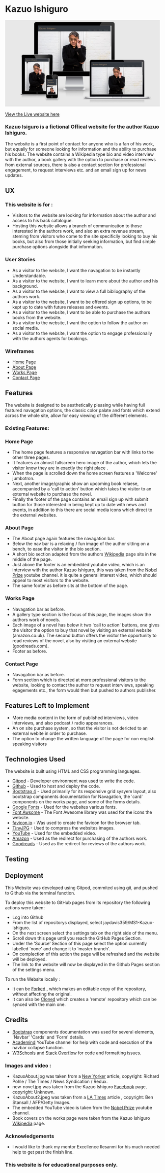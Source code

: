 # Kazuo Ishiguro

![Heading Responsive image](Testing/ReadmeHeader.jpg)


[View the Live website here](https://jaydavis359.github.io/MS1-Kazuo-Ishiguro/)

### Kazuo Isiguro is a fictional Offical website for the author Kazuo Ishiguro.

The website is a first point of contact for anyone who is a fan of his work, but equally for someone looking for information and the ability to purchase his books.
The website contains a Wikipedia type bio and video interview with the author, a book gallery with the option to purchase or read reviews from external sources,
there is also a contact section for professional engagement, to request interviews etc. and an email sign up for news updates.

## UX

### This website is for :

* Visitors to the website are looking for information about the author and access to his back catalogue.
* Hosting this website allows a branch of communication to those interested in the authors work, and also an extra revenue stream, 
steming from visitors who come to the site specificlly looking to buy his books, but also from those initially seeking information, but find simple purchase options alongside that information.

### User Stories

* As a visitor to the website, I want the navagation to be instantly Understandable.
* As a visiter to the website, I want to learn more about the author and his background.
* As a visitor to the website, I want to view a full bibliography of the authors work.
* As a visitor to the website, I want to be offered sign up options, to be kept up to date with future releases and events.
* As a visitor to the website, I want to be able to purchase the authors books from the website.
* As a visitor to the website, I want the option to follow the author on social media.
* As a visitor to the website, I want the option to engage professionally with the authors agents for bookings.

### Wireframes

* [Home Page](https://github.com/jaydavis359/MS1-Kazuo-Ishiguro/blob/master/Wireframes/Home%20Wireframe%201.pdf)
* [About Page](https://github.com/jaydavis359/MS1-Kazuo-Ishiguro/blob/master/Wireframes/AboutWireframe%201_1.pdf)
* [Works Page](https://github.com/jaydavis359/MS1-Kazuo-Ishiguro/blob/master/Wireframes/WorksWireframe%201.pdf)
* [Contact Page](https://github.com/jaydavis359/MS1-Kazuo-Ishiguro/blob/master/Wireframes/ContactWireframe%201.pdf)

## Features

The website is designed to be aesthetically pleasing while having full featured navagation options, the classic color palate and fonts which extend across
the whole site, allow for easy viewing of the different elements.

### Existing Features:

### Home Page

* The home page features a responsive navagation bar with links to the other three pages.
* It features an almost fullscreen hero image of the author, which lets the visitor know they
are in exactly the right place .
* When the page is scrolled down the home screen features a 'Welcome' jumbotron.
* Next, another image/graphic show an upcoming book relaese, accompanied by a 'call to action' button which takes the visitor to an external website to purchase the novel.
* Finally the footer of the page contains an email sign up with submit button for those interested in being kept up to date with news and events, in addition to this
there are social media icons which direct to the external websites.

### About Page 

* The About page again features the navagation bar.
* Below the nav bar is a relaxing / fun image of the author sitting on a bench, to ease the visitor in the bio section.
* A short bio section adapted from the authors [Wikipedia](https://en.wikipedia.org/wiki/Kazuo_Ishiguro) page sits in the middle of the page.
* Just above the footer is an embedded youtube video, which is an interview with the author Kazuo Ishiguro, this was taken from the
[Nobel Prize](https://www.youtube.com/channel/UC-V6odR7HzLCuqjYeowPjLA) youtube channel. it is quite a general interest video,
which should appeal to most visitors to the website.
* The same footer as before sits at the bottom of the page.

### Works Page

* Navagation bar as before.
* A gallery type section is the focus of this page, the images show the authors work of novels.
* Each image of a novel has below it two 'call to action' buttons, one gives the visitor the option to buy that novel by visiting an external website (amazon.co.uk).
The second button offers the visitor the opportunity to read reviews of the novel, also by visiting an external website (goodreads.com).
* Footer as before.

### Contact Page 

* Navagation bar as before.
* Form section which is directed at more professional visitors to the website, looking to contact the author to request interviews,
speaking egagements etc., the form would then but pushed to authors publisher. 

## Features Left to Implement

* More media content in the form of published interviews, video interviews, and also podcast / radio appearances.
* An on site purchase system, so that the visitor is not dericted to an external webite in order to purchase.
* The option to change the written language of the page for non english speaking visitors

## Technologies Used

The website is built using HTML and CSS programming languages.

* [Gitpod](https://gitpod.io/) - Developer environment was used to write the code.
* [Github](https://github.com/) - Used to host and deploy the code.
* [Bootstrap 4](https://getbootstrap.com/) - Used primarily for its responsive grid sysyem layout, also bootstrap components documentation for Navagation,
the 'card' components on the works page, and some of the forms details.
* [Google Fonts](https://fonts.google.com/) - Used for the websites various fonts.
* [Font Awsome](https://fontawesome.com/) - The Font Awesome library was used for the icons the website.
* [favicon.io](favicon.io) - Was used to create the favicon for the browser tab.
* [TinyJPG](https://tinyjpg.com/) - Used to compress the websites images.
* [YouTube](youtube.com) - Used for the embedded video.
* [Amazon](amazon.co.uk) - Used as the redirect for purchasing of the authors work.
* [Goodreads](goodreads.com) - Used as the redirect for reviews of the authors work.



## Testing



## Deployment

This Website was developed using Gitpod, commited using git, and pushed to Github via the terminal function. 

To deploy this website to GitHub pages from its repository the following actions were taken:

* Log into Github
* From the list of repositorys displayed, select jaydavis359/MS1-Kazuo-Ishiguro.
* On the next screen select the settings tab on the right side of the menu.
* Scroll down this page until you reach the GitHub Pages Section.
* Under the 'Source' Section of this page select the option currently labelled 'none' and change it to 'master branch'.
* On complection of this action the page will be refreshed and the website will be deployed.
* The link to the website will now be displayed in the Github Pages section of the settings menu.

To run the Website locally :

* It can be [Forked](https://docs.github.com/en/github/getting-started-with-github/fork-a-repo)
, which makes an editable copy of the repository, without affecting the original.
* It can also be [Cloned](https://docs.github.com/en/github/creating-cloning-and-archiving-repositories/cloning-a-repository) which creates a 'remote' repository
which can be synced with the main one.

## Credits

* [Bootstrap](https://getbootstrap.com/) components documentation was used for several elements, 'Navbar' 'Cards' and 'Form' details.
* [Academind](https://www.youtube.com/channel/UCSJbGtTlrDami-tDGPUV9-w) YouTube channel for help with code and execution
of the navbar collapse function.
* [W3Schools](https://www.w3schools.com/) and [Stack Overflow](https://stackoverflow.com/) for code and formatting issues.

### Images and video :

* KazuoAbout.jpg was taken from a [New Yorker](newyorker.com) article, copyright: Richard Pohle / 
The Times / News Syndication / Redux.
* new-novel.jpg was taken from the Kazuo Ishiguro [Facebook](facebook.com) page, copyright: Unknown.
* KazuoAbout2.jpeg was taken from a [LA Times](latimes.com) article , copyright: Ben Stansall / AFP/Getty Images.
* The embedded YouTube video is taken from the [Nobel Prize](https://www.youtube.com/channel/UC-V6odR7HzLCuqjYeowPjLA)
youtube channel.
* Book covers on the works page were taken from the Kazuo Ishiguro [Wikipedia](wikipedia.com) page.

### Acknowledgements

* I would like to thank my mentor Excellence Ilesanmi for his much needed help to get past the finish line.

### This website is for educational purposes only.